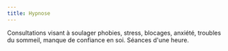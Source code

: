 ```yaml
---
title: Hypnose
---
```

Consultations visant à soulager phobies, stress, blocages, anxiété, troubles du sommeil, manque de confiance en soi.
Séances d'une heure.